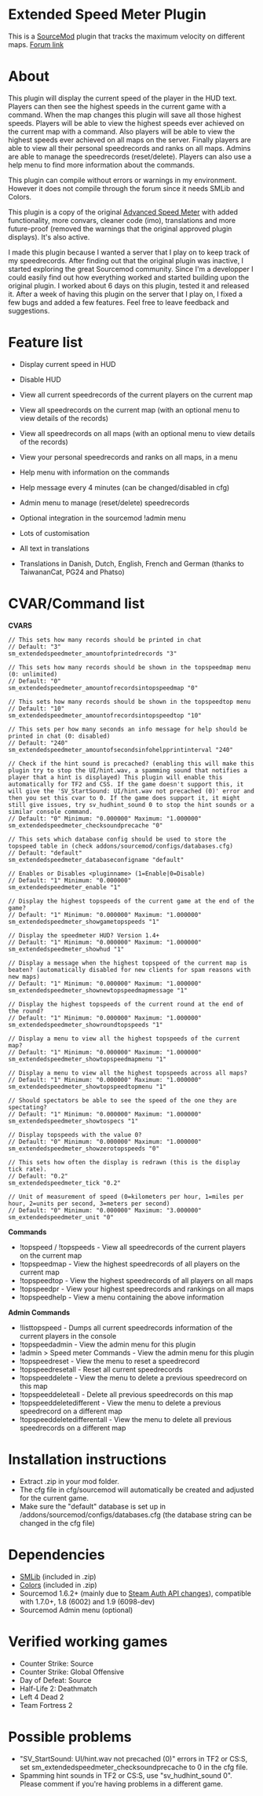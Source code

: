 # Extended Speed Meter Plugin

This is a [SourceMod](https://github.com/alliedmodders/sourcemod) plugin that tracks the maximum velocity on different maps. [Forum link](https://forums.alliedmods.net/showthread.php?t=270630)

# About

This plugin will display the current speed of the player in the HUD text. Players can then see the highest speeds in the current game with a command. When the map changes this plugin will save all those highest speeds. Players will be able to view the highest speeds ever achieved on the current map with a command. Also players will be able to view the highest speeds ever achieved on all maps on the server. Finally players are able to view all their personal speedrecords and ranks on all maps. Admins are able to manage the speedrecords (reset/delete). Players can also use a help menu to find more information about the commands.

This plugin can compile without errors or warnings in my environment. However it does not compile through the forum since it needs SMLib and Colors.

This plugin is a copy of the original [Advanced Speed Meter](https://forums.alliedmods.net/showthread.php?t=143765) with added functionality, more convars, cleaner code (imo), translations and more future-proof (removed the warnings that the original approved plugin displays). It's also active.

I made this plugin because I wanted a server that I play on to keep track of my speedrecords. After finding out that the original plugin was inactive, I started exploring the great Sourcemod community. Since I'm a developper I could easily find out how everything worked and started building upon the original plugin. I worked about 6 days on this plugin, tested it and released it. After a week of having this plugin on the server that I play on, I fixed a few bugs and added a few features. Feel free to leave feedback and suggestions.

# Feature list

* Display current speed in HUD
* Disable HUD
* View all current speedrecords of the current players on the current map
* View all speedrecords on the current map (with an optional menu to view details of the records)
* View all speedrecords on all maps (with an optional menu to view details of the records)
* View your personal speedrecords and ranks on all maps, in a menu
* Help menu with information on the commands
* Help message every 4 minutes (can be changed/disabled in cfg)
* Admin menu to manage (reset/delete) speedrecords
* Optional integration in the sourcemod !admin menu

* Lots of customisation
* All text in translations
* Translations in Danish, Dutch, English, French and German (thanks to TaiwananCat, PG24 and Phatso)

# CVAR/Command list

**CVARS**

```
// This sets how many records should be printed in chat
// Default: "3"
sm_extendedspeedmeter_amountofprintedrecords "3"

// This sets how many records should be shown in the topspeedmap menu (0: unlimited)
// Default: "0"
sm_extendedspeedmeter_amountofrecordsintopspeedmap "0"

// This sets how many records should be shown in the topspeedtop menu
// Default: "10"
sm_extendedspeedmeter_amountofrecordsintopspeedtop "10"

// This sets per how many seconds an info message for help should be printed in chat (0: disabled)
// Default: "240"
sm_extendedspeedmeter_amountofsecondsinfohelpprintinterval "240"

// Check if the hint sound is precached? (enabling this will make this plugin try to stop the UI/hint.wav, a spamming sound that notifies a player that a hint is displayed) This plugin will enable this automatically for TF2 and CSS. If the game doesn't support this, it will give the 'SV_StartSound: UI/hint.wav not precached (0)' error and then you set this cvar to 0. If the game does support it, it might still give issues, try sv_hudhint_sound 0 to stop the hint sounds or a similar console command.
// Default: "0" Minimum: "0.000000" Maximum: "1.000000"
sm_extendedspeedmeter_checksoundprecache "0"

// This sets which database config should be used to store the topspeed table in (check addons/sourcemod/configs/databases.cfg)
// Default: "default"
sm_extendedspeedmeter_databaseconfigname "default"

// Enables or Disables <pluginname> (1=Enable|0=Disable)
// Default: "1" Minimum: "0.000000"
sm_extendedspeedmeter_enable "1"

// Display the highest topspeeds of the current game at the end of the game?
// Default: "1" Minimum: "0.000000" Maximum: "1.000000"
sm_extendedspeedmeter_showgametopspeeds "1"

// Display the speedmeter HUD? Version 1.4+
// Default: "1" Minimum: "0.000000" Maximum: "1.000000"
sm_extendedspeedmeter_showhud "1"

// Display a message when the highest topspeed of the current map is beaten? (automatically disabled for new clients for spam reasons with new maps)
// Default: "1" Minimum: "0.000000" Maximum: "1.000000"
sm_extendedspeedmeter_shownewtopspeedmapmessage "1"

// Display the highest topspeeds of the current round at the end of the round?
// Default: "1" Minimum: "0.000000" Maximum: "1.000000"
sm_extendedspeedmeter_showroundtopspeeds "1"

// Display a menu to view all the highest topspeeds of the current map?
// Default: "1" Minimum: "0.000000" Maximum: "1.000000"
sm_extendedspeedmeter_showtopspeedmapmenu "1"

// Display a menu to view all the highest topspeeds across all maps?
// Default: "1" Minimum: "0.000000" Maximum: "1.000000"
sm_extendedspeedmeter_showtopspeedtopmenu "1"

// Should spectators be able to see the speed of the one they are spectating?
// Default: "1" Minimum: "0.000000" Maximum: "1.000000"
sm_extendedspeedmeter_showtospecs "1"

// Display topspeeds with the value 0?
// Default: "0" Minimum: "0.000000" Maximum: "1.000000"
sm_extendedspeedmeter_showzerotopspeeds "0"

// This sets how often the display is redrawn (this is the display tick rate).
// Default: "0.2"
sm_extendedspeedmeter_tick "0.2"

// Unit of measurement of speed (0=kilometers per hour, 1=miles per hour, 2=units per second, 3=meters per second)
// Default: "0" Minimum: "0.000000" Maximum: "3.000000"
sm_extendedspeedmeter_unit "0"
```

**Commands**

* !topspeed / !topspeeds - View all speedrecords of the current players on the current map
* !topspeedmap - View the highest speedrecords of all players on the current map
* !topspeedtop - View the highest speedrecords of all players on all maps
* !topspeedpr - View your highest speedrecords and rankings on all maps
* !topspeedhelp - View a menu containing the above information

**Admin Commands**
* !listtopspeed - Dumps all current speedrecords information of the current players in the console
* !topspeedadmin - View the admin menu for this plugin
* !admin > Speed meter Commands - View the admin menu for this plugin
* !topspeedreset - View the menu to reset a speedrecord
* !topspeedresetall - Reset all current speedrecords
* !topspeeddelete - View the menu to delete a previous speedrecord on this map
* !topspeeddeleteall - Delete all previous speedrecords on this map
* !topspeeddeletedifferent - View the menu to delete a previous speedrecord on a different map
* !topspeeddeletedifferentall - View the menu to delete all previous speedrecords on a different map

# Installation instructions

* Extract .zip in your mod folder.
* The cfg file in cfg/sourcemod will automatically be created and adjusted for the current game.
* Make sure the "default" database is set up in /addons/sourcemod/configs/databases.cfg (the database string can be changed in the cfg file)

# Dependencies

* [SMLib](https://forums.alliedmods.net/showthread.php?t=148387) (included in .zip)
* [Colors](https://forums.alliedmods.net/showthread.php?t=96831) (included in .zip)
* Sourcemod 1.6.2+ (mainly due to [Steam Auth API changes](https://wiki.alliedmods.net/SourceMod_1.6.2_Release_Notes)), compatible with 1.7.0+, 1.8 (6002) and 1.9 (6098-dev)
* Sourcemod Admin menu (optional)

# Verified working games

* Counter Strike: Source
* Counter Strike: Global Offensive
* Day of Defeat: Source
* Half-Life 2: Deathmatch
* Left 4 Dead 2
* Team Fortress 2

# Possible problems

* "SV_StartSound: UI/hint.wav not precached (0)" errors in TF2 or CS:S, set sm_extendedspeedmeter_checksoundprecache to 0 in the cfg file.
* Spamming hint sounds in TF2 or CS:S, use "sv_hudhint_sound 0". Please comment if you're having problems in a different game.

